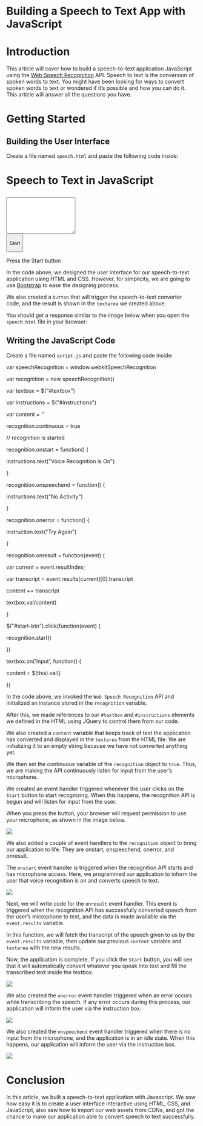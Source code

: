 # Building a Speech to Text App with JavaScript

# Introduction

This article will cover how to build a speech-to-text application JavaScript using the [Web Speech Recognition](https://developer.mozilla.org/en-US/docs/Web/API/Web_Speech_API) API. Speech to text is the conversion of spoken words to text. You might have been looking for ways to convert spoken words to text or wondered if it’s possible and how you can do it. This article will answer all the questions you have.

# Getting Started

## Building the User Interface

Create a file named `speech.html` and paste the following code inside:

<!DOCTYPE html>

<html lang="en" dir="ltr">

<head>

 <meta charset="utf-8">

 <title>speech to text in javascript</title>

 <link rel="stylesheet" href="https://cdn.jsdelivr.net/npm/bootstrap@4.6.0/dist/css/bootstrap.min.css">

</head>

<body>

 <div class="container">

 <h1 class="text-center mt-5">

 Speech to Text in JavaScript

 </h1>

 <div class="form-group">

 <textarea id="textbox" rows="6" class="form-control"></textarea>

 </div>

 <div class="form-group">

 <button id="start-btn" class="btn btn-danger btn-block">

 Start

 </button>

 <p id="instructions">Press the Start button</p>

 </div>

 </div>

 <script src="https://ajax.googleapis.com/ajax/libs/jquery/3.4.1/jquery.min.js"></script>

 <script src="script.js"></script>

</body>

</html>

In the code above, we designed the user interface for our speech-to-text application using HTML and CSS. However, for simplicity, we are going to use [Bootstrap](https://getbootstrap.com/) to ease the designing process.

We also created a `button` that will trigger the speech-to-text converter code, and the result is shown in the `textarea` we created above.

You should get a response similar to the image below when you open the `speech.html` file in your browser:

## Writing the JavaScript Code

Create a file named `script.js` and paste the following code inside:

var speechRecognition = window.webkitSpeechRecognition

var recognition = new speechRecognition()

var textbox = $("#textbox")

var instructions = $("#instructions")

var content = ''

recognition.continuous = true

// recognition is started

recognition.onstart = function() {

 instructions.text("Voice Recognition is On")

}

recognition.onspeechend = function() {

 instructions.text("No Activity")

}

recognition.onerror = function() {

 instruction.text("Try Again")

}

recognition.onresult = function(event) {

 var current = event.resultIndex;

 var transcript = event.results[current][0].transcript

 

 content += transcript

 textbox.val(content)

}

$("#start-btn").click(function(event) {

 recognition.start()

})

textbox.on('input', function() {

 content = $(this).val()

})

In the code above, we invoked the `Web Speech Recognition` API and initialized an instance stored in the `recognition` variable.

After this, we made references to our `#textbox` and `#instructions` elements we defined in the HTML using JQuery to control them from our code.

We also created a `content` variable that keeps track of text the application has converted and displayed in the `textarea` from the HTML file. We are initializing it to an empty string because we have not converted anything yet.

We then set the continuous variable of the `recognition` object to `true`. Thus, we are making the API continuously listen for input from the user’s microphone.

We created an event handler triggered whenever the user clicks on the `Start` button to start recognizing. When this happens, the recognition API is begun and will listen for input from the user.

When you press the button, your browser will request permission to use your microphone, as shown in the image below.

![](nvpx1190bmzq3af92sil.png)

We also added a couple of event handlers to the `recognition` object to bring our application to life. They are onstart, onspeechend, onerror, and onresult.

The `onstart` event handler is triggered when the recognition API starts and has microphone access. Here, we programmed our application to inform the user that voice recognition is on and converts speech to text.

![](l6mctvgjq2bwivoan6yp.png)

Next, we will write code for the `onresult` event handler. This event is triggered when the recognition API has successfully converted speech from the user’s microphone to text, and the data is made available via the `event.results` variable.

In this function, we will fetch the transcript of the speech given to us by the `event.results` variable, then update our previous `content` variable and `textarea` with the new results.

Now, the application is complete. If you click the `Start` button, you will see that it will automatically convert whatever you speak into text and fill the transcribed text inside the textbox.

![](3wifhmtgvfavss4eemww.png)

We also created the `onerror` event handler triggered when an error occurs while transcribing the speech. If any error occurs during this process, our application will inform the user via the instruction box.

![](b9-il9wjez__jzevuyhx.png)

We also created the `onspeechend` event handler triggered when there is no input from the microphone, and the application is in an idle state. When this happens, our application will inform the user via the instruction box.

![](xmbubtuuny1x-fbzztp0.png)

# Conclusion

In this article, we built a speech-to-text application with Javascript. We saw how easy it is to create a user interface interactive using HTML, CSS, and JavaScript, also saw how to import our web assets from CDNs, and got the chance to make our application able to convert speech to text successfully.

